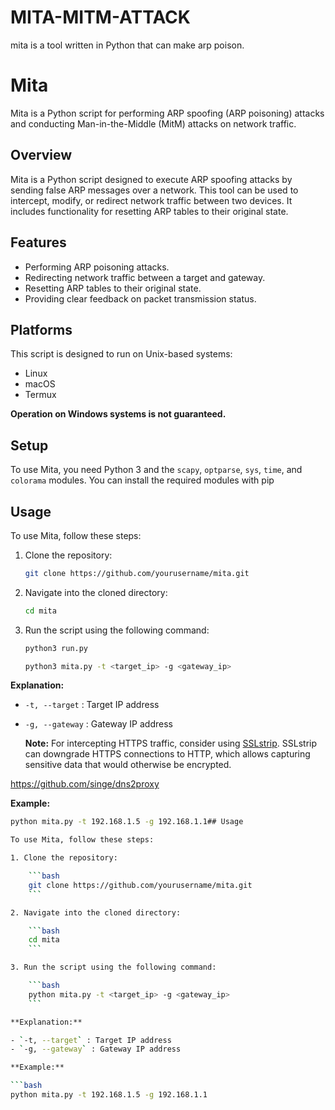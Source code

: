 # MITA-MITM-ATTACK
mita is a tool written in Python that can make arp poison.

# Mita

Mita is a Python script for performing ARP spoofing (ARP poisoning) attacks and conducting Man-in-the-Middle (MitM) attacks on network traffic.

## Overview

Mita is a Python script designed to execute ARP spoofing attacks by sending false ARP messages over a network. This tool can be used to intercept, modify, or redirect network traffic between two devices. It includes functionality for resetting ARP tables to their original state.

## Features

- Performing ARP poisoning attacks.
- Redirecting network traffic between a target and gateway.
- Resetting ARP tables to their original state.
- Providing clear feedback on packet transmission status.

## Platforms

This script is designed to run on Unix-based systems:
- Linux
- macOS
- Termux

**Operation on Windows systems is not guaranteed.**

## Setup

To use Mita, you need Python 3 and the `scapy`, `optparse`, `sys`, `time`, and `colorama` modules. You can install the required modules with pip

## Usage

To use Mita, follow these steps:

1. Clone the repository:

    ```bash
    git clone https://github.com/yourusername/mita.git
    ```

2. Navigate into the cloned directory:

    ```bash
    cd mita
    ```

3. Run the script using the following command:

    ```bash
    python3 run.py
    
    python3 mita.py -t <target_ip> -g <gateway_ip>
    ```

**Explanation:**

- `-t, --target` : Target IP address
- `-g, --gateway` : Gateway IP address

  **Note:** For intercepting HTTPS traffic, consider using [SSLstrip](https://www.owasp.org/index.php/Category:OWASP_SSLStrip). SSLstrip can downgrade HTTPS connections to HTTP, which allows capturing sensitive data that would otherwise be encrypted.

https://github.com/singe/dns2proxy



**Example:**

```bash
python mita.py -t 192.168.1.5 -g 192.168.1.1## Usage

To use Mita, follow these steps:

1. Clone the repository:

    ```bash
    git clone https://github.com/yourusername/mita.git
    ```

2. Navigate into the cloned directory:

    ```bash
    cd mita
    ```

3. Run the script using the following command:

    ```bash
    python mita.py -t <target_ip> -g <gateway_ip>
    ```

**Explanation:**

- `-t, --target` : Target IP address
- `-g, --gateway` : Gateway IP address

**Example:**

```bash
python mita.py -t 192.168.1.5 -g 192.168.1.1
